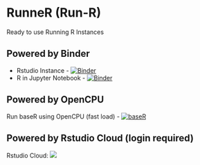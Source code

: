 # RunneR (Run-R)
Ready to use Running R Instances

## Powered by Binder
* Rstudio Instance - [![Binder](https://mybinder.org/badge_logo.svg)](https://mybinder.org/v2/gh/sk-sahu/runner/master?urlpath=rstudio)
* R in Jupyter Notebook - [![Binder](https://mybinder.org/badge_logo.svg)](https://mybinder.org/v2/gh/sk-sahu/runner/master)  
## Powered by OpenCPU
Run baseR using OpenCPU (fast load) - [![baseR](https://img.shields.io/badge/Run-baseR-blue)](https://sk-sahu.github.io/learn-R/run_baseR.html)
## Powered by Rstudio Cloud (login required)
Rstudio Cloud: [![](https://img.shields.io/badge/Rstudio-Cloud-blue)](https://rstudio.cloud/project/456585)
